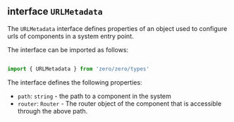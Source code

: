 ## interface `URLMetadata`

The `URLMetadata` interface defines properties of an object used to configure urls of components in a system entry point.

The interface can be imported as follows:

```typescript

import { URLMetadata } from 'zero/zero/types'

```

The interface defines the following properties:
* `path`: `string` - the path to a component in the system 
* `router`: `Router` -  The router object of the component that is accessible through the above path. 